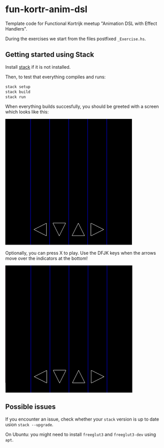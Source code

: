 # fun-kortr-anim-dsl

Template code for Functional Kortrijk meetup "Animation DSL with Effect Handlers".

During the exercises we start from the files postfixed `_Exercise.hs`.


## Getting started using Stack

Install [stack](https://docs.haskellstack.org/en/stable/README/) if it is not installed.

Then, to test that everything compiles and runs:

```
stack setup
stack build
stack run
```

When everything builds succesfully, you should be greeted with a screen which looks like this:

![Start Screen](assets/hhr_start.png)

Optionally, you can press X to play. Use the DFJK keys when the arrows move over the indicators at the bottom!

![Playing](assets/hhr_play.gif)

## Possible issues

If you encounter an issue, check whether your `stack` version is up to date usion `stack --upgrade`.

On Ubuntu: you might need to install `freeglut3` and `freeglut3-dev` using `apt`.
